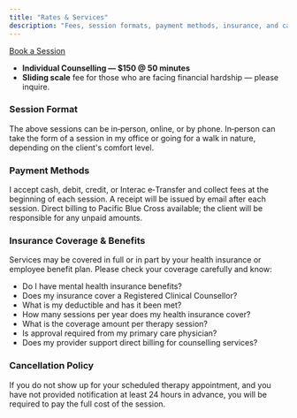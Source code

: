 ```yaml
---
title: "Rates & Services"
description: "Fees, session formats, payment methods, insurance, and cancellation policy."
---
```

<p><a class="button" href="/contact/">Book a Session</a></p>

- **Individual Counselling — $150 @ 50 minutes**
- **Sliding scale** fee for those who are facing financial hardship — please inquire.

### Session Format
The above sessions can be in‑person, online, or by phone. In‑person can take the form of a session in my office or going for a walk in nature, depending on the client's comfort level.

### Payment Methods
I accept cash, debit, credit, or Interac e‑Transfer and collect fees at the beginning of each session. A receipt will be issued by email after each session. Direct billing to Pacific Blue Cross available; the client will be responsible for any unpaid amounts.

### Insurance Coverage & Benefits
Services may be covered in full or in part by your health insurance or employee benefit plan. Please check your coverage carefully and know:
- Do I have mental health insurance benefits?
- Does my insurance cover a Registered Clinical Counsellor?
- What is my deductible and has it been met?
- How many sessions per year does my health insurance cover?
- What is the coverage amount per therapy session?
- Is approval required from my primary care physician?
- Does my provider support direct billing for counselling services?

### Cancellation Policy
If you do not show up for your scheduled therapy appointment, and you have not provided notification at least 24 hours in advance, you will be required to pay the full cost of the session.
